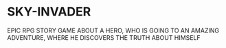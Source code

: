 # SKY-INVADER
EPIC RPG STORY GAME ABOUT A HERO, WHO IS GOING TO AN AMAZING ADVENTURE, WHERE HE DISCOVERS THE TRUTH ABOUT HIMSELF
